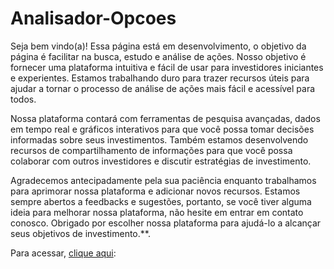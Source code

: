 # Analisador-Opcoes

Seja bem vindo(a)!
Essa página está em desenvolvimento, o objetivo da página é facilitar na busca, estudo e análise de ações. Nosso objetivo é fornecer uma plataforma intuitiva e fácil de usar para investidores iniciantes e experientes. Estamos trabalhando duro para trazer recursos úteis para ajudar a tornar o processo de análise de ações mais fácil e acessível para todos.

Nossa plataforma contará com ferramentas de pesquisa avançadas, dados em tempo real e gráficos interativos para que você possa tomar decisões informadas sobre seus investimentos. Também estamos desenvolvendo recursos de compartilhamento de informações para que você possa colaborar com outros investidores e discutir estratégias de investimento.

Agradecemos antecipadamente pela sua paciência enquanto trabalhamos para aprimorar nossa plataforma e adicionar novos recursos. Estamos sempre abertos a feedbacks e sugestões, portanto, se você tiver alguma ideia para melhorar nossa plataforma, não hesite em entrar em contato conosco. Obrigado por escolher nossa plataforma para ajudá-lo a alcançar seus objetivos de investimento.**.

Para acessar, [clique aqui](https://dash-opcoes.streamlit.app/):